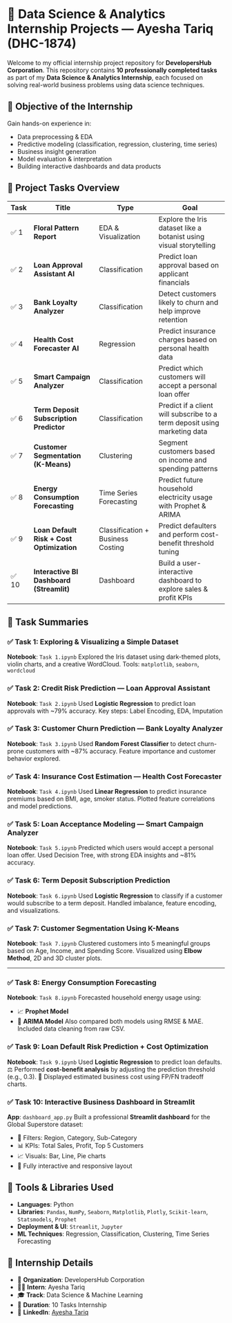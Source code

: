 # 🌟 Data Science & Analytics Internship Projects — Ayesha Tariq (DHC-1874)

Welcome to my official internship project repository for **DevelopersHub Corporation**.
This repository contains **10 professionally completed tasks** as part of my **Data Science & Analytics Internship**, each focused on solving real-world business problems using data science techniques.



## 🧠 Objective of the Internship

Gain hands-on experience in:

* Data preprocessing & EDA
* Predictive modeling (classification, regression, clustering, time series)
* Business insight generation
* Model evaluation & interpretation
* Building interactive dashboards and data products



## 📁 Project Tasks Overview

| Task | Title                                     | Type                              | Goal                                                                      |
| ---- | ----------------------------------------- | --------------------------------- | ------------------------------------------------------------------------- |
| ✅ 1  | **Floral Pattern Report**                 | EDA & Visualization               | Explore the Iris dataset like a botanist using visual storytelling        |
| ✅ 2  | **Loan Approval Assistant AI**            | Classification                    | Predict loan approval based on applicant financials                       |
| ✅ 3  | **Bank Loyalty Analyzer**                 | Classification                    | Detect customers likely to churn and help improve retention               |
| ✅ 4  | **Health Cost Forecaster AI**             | Regression                        | Predict insurance charges based on personal health data                   |
| ✅ 5  | **Smart Campaign Analyzer**               | Classification                    | Predict which customers will accept a personal loan offer                 |
| ✅ 6  | **Term Deposit Subscription Predictor**   | Classification                    | Predict if a client will subscribe to a term deposit using marketing data |
| ✅ 7  | **Customer Segmentation (K-Means)**       | Clustering                        | Segment customers based on income and spending patterns                   |
| ✅ 8  | **Energy Consumption Forecasting**        | Time Series Forecasting           | Predict future household electricity usage with Prophet & ARIMA           |
| ✅ 9  | **Loan Default Risk + Cost Optimization** | Classification + Business Costing | Predict defaulters and perform cost-benefit threshold tuning              |
| ✅ 10 | **Interactive BI Dashboard (Streamlit)**  | Dashboard                         | Build a user-interactive dashboard to explore sales & profit KPIs         |



## 📌 Task Summaries

### ✅ Task 1: Exploring & Visualizing a Simple Dataset

**Notebook**: `Task 1.ipynb`
Explored the Iris dataset using dark-themed plots, violin charts, and a creative WordCloud.
Tools: `matplotlib`, `seaborn`, `wordcloud`



### ✅ Task 2: Credit Risk Prediction — Loan Approval Assistant

**Notebook**: `Task 2.ipynb`
Used **Logistic Regression** to predict loan approvals with \~79% accuracy.
Key steps: Label Encoding, EDA, Imputation



### ✅ Task 3: Customer Churn Prediction — Bank Loyalty Analyzer

**Notebook**: `Task 3.ipynb`
Used **Random Forest Classifier** to detect churn-prone customers with \~87% accuracy.
Feature importance and customer behavior explored.



### ✅ Task 4: Insurance Cost Estimation — Health Cost Forecaster

**Notebook**: `Task 4.ipynb`
Used **Linear Regression** to predict insurance premiums based on BMI, age, smoker status.
Plotted feature correlations and model predictions.


### ✅ Task 5: Loan Acceptance Modeling — Smart Campaign Analyzer

**Notebook**: `Task 5.ipynb`
Predicted which users would accept a personal loan offer.
Used Decision Tree, with strong EDA insights and \~81% accuracy.



### ✅ Task 6: Term Deposit Subscription Prediction

**Notebook**: `Task 6.ipynb`
Used **Logistic Regression** to classify if a customer would subscribe to a term deposit.
Handled imbalance, feature encoding, and visualizations.


### ✅ Task 7: Customer Segmentation Using K-Means

**Notebook**: `Task 7.ipynb`
Clustered customers into 5 meaningful groups based on Age, Income, and Spending Score.
Visualized using **Elbow Method**, 2D and 3D cluster plots.

---

### ✅ Task 8: Energy Consumption Forecasting

**Notebook**: `Task 8.ipynb`
Forecasted household energy usage using:

* 📈 **Prophet Model**
* 🔁 **ARIMA Model**
  Also compared both models using RMSE & MAE. Included data cleaning from raw CSV.



### ✅ Task 9: Loan Default Risk Prediction + Cost Optimization

**Notebook**: `Task 9.ipynb`
Used **Logistic Regression** to predict loan defaults.
⚖️ Performed **cost-benefit analysis** by adjusting the prediction threshold (e.g., 0.3).
🧮 Displayed estimated business cost using FP/FN tradeoff charts.



### ✅ Task 10: Interactive Business Dashboard in Streamlit

**App**: `dashboard_app.py`
Built a professional **Streamlit dashboard** for the Global Superstore dataset:

* 📍 Filters: Region, Category, Sub-Category
* 📊 KPIs: Total Sales, Profit, Top 5 Customers
* 📈 Visuals: Bar, Line, Pie charts
* 🚀 Fully interactive and responsive layout


## 🧰 Tools & Libraries Used

* **Languages**: Python
* **Libraries**:
  `Pandas`, `NumPy`, `Seaborn`, `Matplotlib`, `Plotly`, `Scikit-learn`, `Statsmodels`, `Prophet`
* **Deployment & UI**: `Streamlit`, `Jupyter`
* **ML Techniques**: Regression, Classification, Clustering, Time Series Forecasting


## 🧾 Internship Details

* 🏢 **Organization**: DevelopersHub Corporation
* 🧑‍💻 **Intern**: Ayesha Tariq
* 🎓 **Track**: Data Science & Machine Learning
* 📅 **Duration**: 10 Tasks Internship
* 🔗 **LinkedIn**: [Ayesha Tariq](https://www.linkedin.com/in/ayesha-tariq-thedatascientist/)
